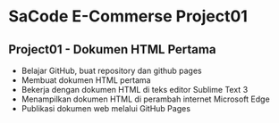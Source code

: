 # SaCode E-Commerse Project01

## Project01 - Dokumen HTML Pertama

* Belajar GitHub, buat repository dan github pages
* Membuat dokumen HTML pertama
* Bekerja dengan dokumen HTML di teks editor Sublime Text 3
* Menampilkan dokumen HTML di perambah internet Microsoft Edge
* Publikasi dokumen web melalui GitHub Pages
